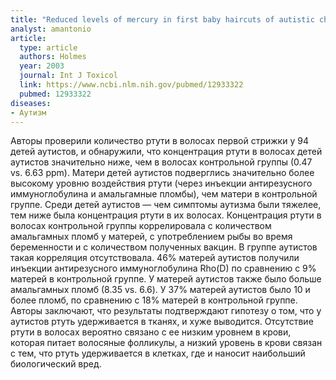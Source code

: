 ```yaml
---
title: "Reduced levels of mercury in first baby haircuts of autistic children"
analyst: amantonio
article:
  type: article
  authors: Holmes
  year: 2003
  journal: Int J Toxicol
  link: https://www.ncbi.nlm.nih.gov/pubmed/12933322
  pubmed: 12933322
diseases:
- Аутизм
---
```


Авторы проверили количество ртути в волосах первой стрижки у 94 детей аутистов, и обнаружили, что концентрация ртути в волосах детей аутистов значительно ниже, чем в волосах контрольной группы (0.47 vs. 6.63 ppm).
Матери детей аутистов подверглись значительно более высокому уровню воздействия ртути (через инъекции антирезусного иммуноглобулина и амальгамные пломбы), чем матери в контрольной группе.
Среди детей аутистов — чем симптомы аутизма были тяжелее, тем ниже была концентрация ртути в их волосах.
Концентрация ртути в волосах контрольной группы коррелировала с количеством амальгамных пломб у матерей, с употреблением рыбы во время беременности и с количеством полученных вакцин. В группе аутистов такая корреляция отсутствовала.
46% матерей аутистов получили инъекции антирезусного иммуноглобулина Rho(D) по сравнению с 9% матерей в контрольной группе.
У матерей аутистов также было больше амальгамных пломб (8.35 vs. 6.6). У 37% матерей аутистов было 10 и более пломб, по сравнению с 18% матерей в контрольной группе.
Авторы заключают, что результаты подтверждают гипотезу о том, что у аутистов ртуть удерживается в тканях, и хуже выводится. Отсутствие ртути в волосах вероятно связано с ее низким уровнем в крови, которая питает волосяные фолликулы, а низкий уровень в крови связан с тем, что ртуть удерживается в клетках, где и наносит наибольший биологический вред.
